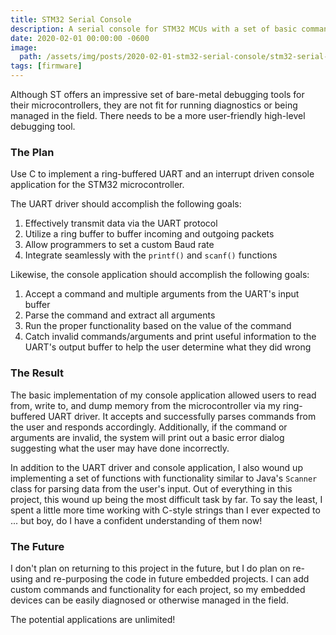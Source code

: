 ```yaml
---
title: STM32 Serial Console
description: A serial console for STM32 MCUs with a set of basic commands for troubleshooting.
date: 2020-02-01 00:00:00 -0600
image:
  path: /assets/img/posts/2020-02-01-stm32-serial-console/stm32-serial-console.jpg
tags: [firmware]
---
```


Although ST offers an impressive set of bare-metal debugging tools for their microcontrollers, they are not fit for running diagnostics or being managed in the field. There needs to be a more user-friendly high-level debugging tool.

### The Plan

Use C to implement a ring-buffered UART and an interrupt driven console application for the STM32 microcontroller.

The UART driver should accomplish the following goals:

1. Effectively transmit data via the UART protocol
2. Utilize a ring buffer to buffer incoming and outgoing packets
3. Allow programmers to set a custom Baud rate
4. Integrate seamlessly with the `printf()` and `scanf()` functions

Likewise, the console application should accomplish the following goals:

1. Accept a command and multiple arguments from the UART's input buffer
2. Parse the command and extract all arguments
3. Run the proper functionality based on the value of the command
4. Catch invalid commands/arguments and print useful information to the UART's output buffer to help the user determine what they did wrong

### The Result

The basic implementation of my console application allowed users to read from, write to, and dump memory from the microcontroller via my ring-buffered UART driver. It accepts and successfully parses commands from the user and responds accordingly. Additionally, if the command or arguments are invalid, the system will print out a basic error dialog suggesting what the user may have done incorrectly.

In addition to the UART driver and console application, I also wound up implementing a set of functions with functionality similar to Java's `Scanner` class for parsing data from the user's input. Out of everything in this project, this wound up being the most difficult task by far. To say the least, I spent a little more time working with C-style strings than I ever expected to ... but boy, do I have a confident understanding of them now!

### The Future

I don't plan on returning to this project in the future, but I do plan on re-using and re-purposing the code in future embedded projects. I can add custom commands and functionality for each project, so my embedded devices can be easily diagnosed or otherwise managed in the field.

The potential applications are unlimited!